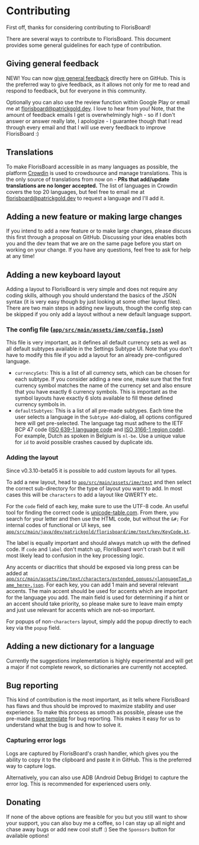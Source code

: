 # Contributing

First off, thanks for considering contributing to FlorisBoard!

There are several ways to contribute to FlorisBoard. This document
provides some general guidelines for each type of contribution.

## Giving general feedback

NEW! You can now [give general feedback](https://github.com/florisboard/florisboard/discussions/new?category=feedback)
directly here on GitHub. This is the preferred way to give feedback, as
it allows not only for me to read and respond to feedback, but for everyone
in this community.

Optionally you can also use the review function within Google Play or email me
at [florisboard@patrickgold.dev](mailto:florisboard@patrickgold.dev). I
love to hear from you! Note, that the amount of feedback emails I get
is overwhelmingly high - so if I don't answer or answer really late, I
apologize - I guarantee though that I read through every email and that
I will use every feedback to improve FlorisBoard :)

## Translations

To make FlorisBoard accessible in as many languages as possible, the
platform [Crowdin](https://crowdin.florisboard.patrickgold.dev) is used
to crowdsource and manage translations. This is the only source of
translations from now on - **PRs that add/update translations are no
longer accepted.** The list of languages in Crowdin covers the top 20
languages, but feel free to email me at
[florisboard@patrickgold.dev](mailto:florisboard@patrickgold.dev) to
request a language and I'll add it.

## Adding a new feature or making large changes

If you intend to add a new feature or to make large changes, please
discuss this first through a proposal on GitHub. Discussing your idea
enables both you and the dev team that we are on the same page before
you start on working on your change. If you have any questions, feel
free to ask for help at any time!

## Adding a new keyboard layout

Adding a layout to FlorisBoard is very simple and does not require any
coding skills, although you should understand the basics of the JSON
syntax (it is very easy though by just looking at some other layout files).
There are two main steps in adding new layouts, though the config step can
be skipped if you only add a layout without a new default language support.

### The config file ([`app/src/main/assets/ime/config.json`](app/src/main/assets/ime/config.json))

This file is very important, as it defines all default currency sets as
well as all default subtypes available in the Settings Subtype UI. Note
that you don't have to modify this file if you add a layout for an already
pre-configured language.

- `currencySets`: This is a list of all currency sets, which can be chosen
  for each subtype. If you consider adding a new one, make sure that the
  first currency symbol matches the name of the currency set and also
  ensure that you have exactly 6 currency symbols. This is important as the
  symbol layouts have exactly 6 slots available to fill these defined
  currency symbols in.
- `defaultSubtyes`: This is a list of all pre-made subtypes. Each time the
  user selects a language in the `Subtype Add`-dialog, all options configured
  here will get pre-selected. The language tag must adhere to the IETF BCP
  47 code ([ISO 639-1 language code](https://en.wikipedia.org/wiki/List_of_ISO_639-1_codes)
  and [ISO 3166-1 region code](https://en.wikipedia.org/wiki/ISO_3166-1_alpha-2#Officially_assigned_code_elements)).
  For example, Dutch as spoken in Belgium is `nl-be`. Use a unique value
  for `id` to avoid possible crashes caused by duplicate ids.

### Adding the layout

Since v0.3.10-beta05 it is possible to add custom layouts for all types.

To add a new layout, head to [`app/src/main/assets/ime/text`](app/src/main/assets/ime/text) and then select
the correct sub-directory for the type of layout you want to add. In most cases
this will be `characters` to add a layout like QWERTY etc.

For the `code` field of each key, make sure to use the UTF-8 code. An
useful tool for finding the correct code is [unicode-table.com](https://unicode-table.com/en/).
From there, you search for your letter and then use the HTML code, but without the `&#;`
For internal codes of functional or UI keys, see
[`app/src/main/java/dev/patrickgold/florisboard/ime/text/key/KeyCode.kt`](app/src/main/java/dev/patrickgold/florisboard/ime/text/key/KeyCode.kt).

The label is equally important and should always match up with the defined
code. If `code` and `label` don't match up, FlorisBoard won't crash but
it will most likely lead to confusion in the key processing logic.

Any accents or diacritics that should be exposed via long press can be
added at [`app/src/main/assets/ime/text/characters/extended_popups/<languageTag_name_here>.json`](app/src/main/assets/ime/text/characters/extended_popups).
For each key, you can add 1 main and several relevant accents. The main
accent should be used for accents which are important for the language
you add. The main field is used for determining if a hint or an accent
should take priority, so please make sure to leave main empty and just
use relevant for accents which are not-so important.

For popups of non-`characters` layout, simply add the popup directly to
each key via the `popup` field.

## Adding a new dictionary for a language

Currently the suggestions implementation is highly experimental and will
get a major if not complete rework, so dictionaries are currently not
accepted.

## Bug reporting

This kind of contribution is the most important, as it tells where
FlorisBoard has flaws and thus should be improved to maximize stability
and user experience. To make this process as smooth as possible, please
use the pre-made [issue template](.github/ISSUE_TEMPLATE/bug_report.md)
for bug reporting. This makes it easy for us to understand what the bug
is and how to solve it.

### Capturing error logs

Logs are captured by FlorisBoard's crash handler, which gives you the
ability to copy it to the clipboard and paste it in GitHub. This is the
preferred way to capture logs.

Alternatively, you can also use ADB (Android Debug Bridge) to capture
the error log. This is recommended for experienced users only.

## Donating

If none of the above options are feasible for you but you still want to
show your support, you can also buy me a coffee, so I can stay up all night
and chase away bugs or add new cool stuff :)
See the `Sponsors` button for available options!
